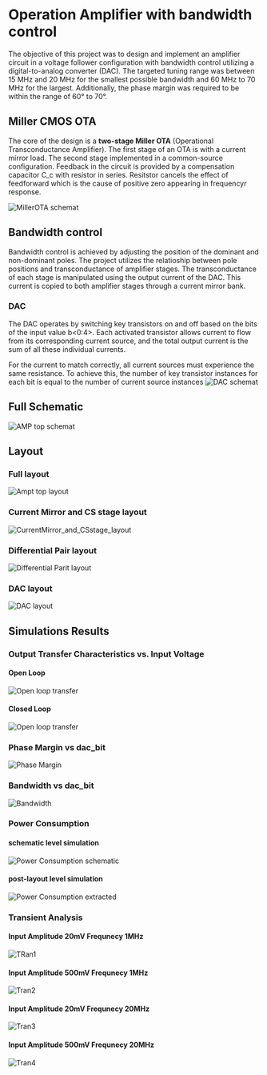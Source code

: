 # Operation Amplifier with bandwidth control
The objective of this project was to design and implement an amplifier circuit in a voltage follower configuration with bandwidth control utilizing a digital-to-analog converter (DAC). The targeted tuning range was between 15 MHz and 20 MHz for the smallest possible bandwidth and 60 MHz to 70 MHz for the largest. Additionally, the phase margin was required to be within the range of 60° to 70°.

## Miller CMOS OTA

The core of the design is a **two-stage Miller OTA** (Operational Transconductance Amplifier). The first stage of an OTA is with a current mirror load. The second stage implemented in a common-source configuration. Feedback  in the circuit is provided by a compensation capacitor C_c with resistor in series. Resitstor cancels the effect of feedforward which is the cause of positive zero appearing in frequencyr response.

![MillerOTA schemat](images/MillerOTA_schematic.png)

## Bandwidth control
Bandwidth control is achieved by adjusting the position of the dominant and non-dominant poles. The project utilizes the relatioship between pole positions and transconductance of amplifier stages. The transconductance of each stage is manipulated using the output current of the DAC. This current is copied to both amplifier stages through a current mirror bank.

### DAC
The DAC operates by switching key transistors on and off based on the bits of the input value b<0:4>. Each activated transistor allows current to flow from its corresponding current source, and the total output current is the sum of all these individual currents.

For the current to match correctly, all current sources must experience the same resistance. To achieve this, the number of key transistor instances for each bit is equal to the number of current source instances
![DAC schemat](images/DAC_Schematic.png)

## Full Schematic
![AMP top schemat](images/AmpTop_schematic.png)

## Layout
### Full layout
![Ampt top layout](images/AmpTop_layout.png)

### Current Mirror and CS stage layout
![CurrentMirror_and_CSstage_layout](images/CurrentMirror_and_CSstage_layout.png)

### Differential Pair layout
![Differential Parit layout](images/DiffPair_layout.png)

### DAC layout
![DAC layout](images/DAC_layout.png)

## Simulations Results

### Output Transfer Characteristics vs. Input Voltage

#### Open Loop
![Open loop transfer](images/simulations/OpenLoop.jpg)
#### Closed Loop
![Open loop transfer](images/simulations/ClosedLoop.jpg)

### Phase Margin vs dac_bit
![Phase Margin](images/simulations/PhaseMargin.jpg)

### Bandwidth vs dac_bit
![Bandwidth](images/simulations/Bandwidth_vs_DACbit.jpg)

### Power Consumption

#### schematic level simulation
![Power Consumption schematic](images/simulations/PowerConsumption.jpg)
#### post-layout level simulation
![Power Consumption extracted](images/simulations/PowerConsumption_postlayout.jpg)

### Transient Analysis

#### Input Amplitude 20mV Frequnecy 1MHz
![TRan1](images/simulations/Tran1.jpg)
#### Input Amplitude 500mV Frequnecy 1MHz
![Tran2](images/simulations/tran2.jpg)
#### Input Amplitude 20mV Frequnecy 20MHz
![Tran3](images/simulations/tran3.jpg)
#### Input Amplitude 500mV Frequnecy 20MHz
![Tran4](images/simulations/tran4.jpg)







